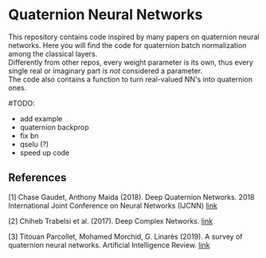 # Quaternion Neural Networks

This repository contains code inspired by many papers on quaternion neural networks. Here you will
find the code for quaternion batch normalization among the classical layers.<br>
Differently from other repos, every weight parameter is its own, thus every single real or imaginary part is *not* considered a parameter. <br>
The code also contains a function to turn real-valued NN's into quaternion ones.

#TODO:
- add example
- quaternion backprop
- fix bn
- qselu (?)
- speed up code

## References
<a id="1">[1]</a> 
Chase Gaudet, Anthony Maida (2018).
Deep Quaternion Networks. 
2018 International Joint Conference on Neural Networks (IJCNN)
[link](https://ieeexplore.ieee.org/stamp/stamp.jsp?tp=&arnumber=8489651&tag=1)

<a id="2">[2]</a> 
Chiheb Trabelsi et al. (2017).
Deep Complex Networks. 
[link](https://arxiv.org/abs/1705.09792)

<a id="3">[3]</a> 
Titouan Parcollet, Mohamed Morchid, G. Linarès (2019).
A survey of quaternion neural networks.
Artificial Intelligence Review.
[link](https://link.springer.com/article/10.1007/s10462-019-09752-1)
